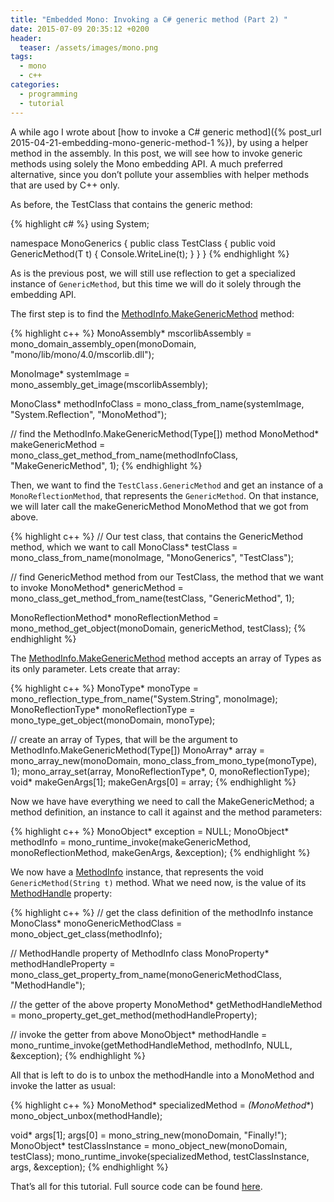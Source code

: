 ```yaml
---
title: "Embedded Mono: Invoking a C# generic method (Part 2) "
date: 2015-07-09 20:35:12 +0200
header:
  teaser: /assets/images/mono.png
tags: 
  - mono
  - c++
categories: 
  - programming
  - tutorial
---
```


A while ago I wrote about [how to invoke a C# generic method]({% post_url 2015-04-21-embedding-mono-generic-method-1 %}), by using a helper method in the assembly. In this post, we will see how to invoke generic methods using solely the Mono embedding API. A much preferred alternative, since you don’t pollute your assemblies with helper methods that are used by C++ only.

As before, the TestClass that contains the generic method:

{% highlight c# %}
using System;
 
namespace MonoGenerics
{
  public class TestClass
  {
    public void GenericMethod<T>(T t)
    {
      Console.WriteLine(t);
    }
  }
}
{% endhighlight %}

As is the previous post, we will still use reflection to get a specialized instance of `GenericMethod`, but this time we will do it solely through the embedding API.

The first step is to find the [MethodInfo.MakeGenericMethod](https://msdn.microsoft.com/en-us/library/system.reflection.methodinfo.makegenericmethod(v=vs.100).aspx) method:

{% highlight c++ %}
MonoAssembly* mscorlibAssembly = mono_domain_assembly_open(monoDomain,
                                                           "mono/lib/mono/4.0/mscorlib.dll");

MonoImage* systemImage = mono_assembly_get_image(mscorlibAssembly);

MonoClass* methodInfoClass = mono_class_from_name(systemImage,
                                                  "System.Reflection",
                                                  "MonoMethod");

// find the MethodInfo.MakeGenericMethod(Type[]) method
MonoMethod* makeGenericMethod = mono_class_get_method_from_name(methodInfoClass,
                                                                "MakeGenericMethod",
                                                                1);
{% endhighlight %}

Then, we want to find the `TestClass.GenericMethod` and get an instance of a `MonoReflectionMethod`, that represents the `GenericMethod`. On that instance, we will later call the makeGenericMethod MonoMethod that we got from above.

{% highlight c++ %}
// Our test class, that contains the GenericMethod method, which we want to call
MonoClass* testClass = mono_class_from_name(monoImage,
                                            "MonoGenerics",
                                            "TestClass");

// find GenericMethod method from our TestClass, the method that we want to invoke
MonoMethod* genericMethod = mono_class_get_method_from_name(testClass,
                                                            "GenericMethod",
                                                            1);

MonoReflectionMethod* monoReflectionMethod = mono_method_get_object(monoDomain,
                                                                    genericMethod,
                                                                    testClass);
{% endhighlight %}

The [MethodInfo.MakeGenericMethod](https://msdn.microsoft.com/en-us/library/system.reflection.methodinfo.makegenericmethod(v=vs.100).aspx) method accepts an array of Types as its only parameter. Lets create that array:

{% highlight c++ %}
MonoType* monoType = mono_reflection_type_from_name("System.String", monoImage);
MonoReflectionType* monoReflectionType = mono_type_get_object(monoDomain,
                                                              monoType);

// create an array of Types, that will be the argument to MethodInfo.MakeGenericMethod(Type[])
MonoArray* array = mono_array_new(monoDomain, mono_class_from_mono_type(monoType), 1);
mono_array_set(array, MonoReflectionType*, 0, monoReflectionType);
void* makeGenArgs[1];
makeGenArgs[0] = array;
{% endhighlight %}

Now we have have everything we need to call the MakeGenericMethod; a method definition, an instance to call it against and the method parameters:

{% highlight c++ %}
MonoObject* exception = NULL;
MonoObject* methodInfo = mono_runtime_invoke(makeGenericMethod, monoReflectionMethod, makeGenArgs, &exception);
{% endhighlight %}

We now have a [MethodInfo](https://msdn.microsoft.com/en-us/library/system.reflection.methodinfo(v=vs.100).aspx) instance, that represents the void `GenericMethod(String t)` method. What we need now, is the value of its [MethodHandle](https://msdn.microsoft.com/en-us/library/system.reflection.methodbase.methodhandle(v=vs.100).aspx) property:

{% highlight c++ %}
// get the class definition of the methodInfo instance
MonoClass* monoGenericMethodClass = mono_object_get_class(methodInfo);

// MethodHandle property of MethodInfo class
MonoProperty* methodHandleProperty = mono_class_get_property_from_name(monoGenericMethodClass, "MethodHandle");

// the getter of the above property
MonoMethod* getMethodHandleMethod = mono_property_get_get_method(methodHandleProperty);

// invoke the getter from above
MonoObject* methodHandle = mono_runtime_invoke(getMethodHandleMethod, methodInfo, NULL, &exception);
{% endhighlight %}

All that is left to do is to unbox the methodHandle into a MonoMethod and invoke the latter as usual:

{% highlight c++ %}
MonoMethod* specializedMethod = *(MonoMethod**) mono_object_unbox(methodHandle);

void* args[1];
args[0] = mono_string_new(monoDomain, "Finally!");
MonoObject* testClassInstance = mono_object_new(monoDomain, testClass);
mono_runtime_invoke(specializedMethod, testClassInstance, args, &exception);
{% endhighlight %}

That’s all for this tutorial. Full source code can be found [here](https://gist.github.com/gedim21/8d86ba8e59ac5d8ed0ee).
